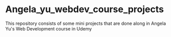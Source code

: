 # Angela_yu_webdev_course_projects
This repository consists of some mini projects that are done along in Angela Yu's Web Development course in Udemy

